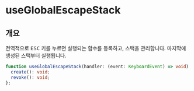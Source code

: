 # useGlobalEscapeStack

## 개요

전역적으로 <kbd>ESC</kbd> 키를 누르면 실행되는 함수를 등록하고, 스택을 관리합니다. 마지막에 생성된 스택부터 실행됩니다.

```ts
function useGlobalEscapeStack(handler: (event: KeyboardEvent) => void): {
  create(): void;
  revoke(): void;
};
```
